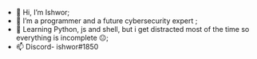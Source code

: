 - 👋 Hi, I’m Ishwor;
- 👀 I’m a programmer and a future cybersecurity expert ;
- 🌱 Learning Python, js and shell, but i get distracted most of the time so everything is incomplete 😐;
- 📫 Discord- ishwor#1850



<!---
Ishwor-Dulal/Ishwor-Dulal is a ✨ special ✨ repository because its `README.md` (this file) appears on your GitHub profile.
You can click the Preview link to take a look at your changes.
--->
